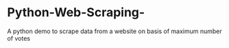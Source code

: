 # Python-Web-Scraping-
A python demo to scrape data from a website on basis of maximum number of votes

